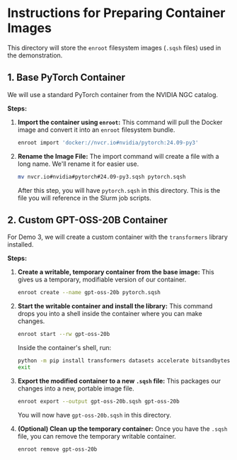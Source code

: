 # Instructions for Preparing Container Images

This directory will store the `enroot` filesystem images (`.sqsh` files) used in the demonstration.

## 1. Base PyTorch Container

We will use a standard PyTorch container from the NVIDIA NGC catalog.

**Steps:**

1.  **Import the container using `enroot`:**
    This command will pull the Docker image and convert it into an `enroot` filesystem bundle.

    ```bash
    enroot import 'docker://nvcr.io#nvidia/pytorch:24.09-py3'
    ```

2.  **Rename the Image File:**
    The import command will create a file with a long name. We'll rename it for easier use.

    ```bash
    mv nvcr.io#nvidia#pytorch#24.09-py3.sqsh pytorch.sqsh
    ```

    After this step, you will have `pytorch.sqsh` in this directory. This is the file you will reference in the Slurm job scripts.

## 2. Custom GPT-OSS-20B Container

For Demo 3, we will create a custom container with the `transformers` library installed.

**Steps:**

1.  **Create a writable, temporary container from the base image:**
    This gives us a temporary, modifiable version of our container.

    ```bash
    enroot create --name gpt-oss-20b pytorch.sqsh
    ```

2.  **Start the writable container and install the library:**
    This command drops you into a shell inside the container where you can make changes.

    ```bash
    enroot start --rw gpt-oss-20b
    ```

    Inside the container's shell, run:
    ```bash
    python -m pip install transformers datasets accelerate bitsandbytes scipy sentencepiece huggingface_hub trl peft
    exit
    ```

3.  **Export the modified container to a new `.sqsh` file:**
    This packages our changes into a new, portable image file.

    ```bash
    enroot export --output gpt-oss-20b.sqsh gpt-oss-20b
    ```

    You will now have `gpt-oss-20b.sqsh` in this directory.

4.  **(Optional) Clean up the temporary container:**
    Once you have the `.sqsh` file, you can remove the temporary writable container.

    ```bash
    enroot remove gpt-oss-20b
    ```

